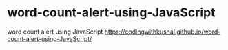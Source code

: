# word-count-alert-using-JavaScript
word count alert using JavaScript
https://codingwithkushal.github.io/word-count-alert-using-JavaScript/
